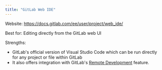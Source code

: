 ```yaml
---
title: "GitLab Web IDE"
---
```


Website: https://docs.gitlab.com/ee/user/project/web_ide/

Best for: Editing directly from the GitLab web UI

Strengths:

- GitLab's official version of Visual Studio Code which can be run directly for any project or file within GitLab
- It also offers integration with GitLab's [Remote Development](https://docs.gitlab.com/ee/user/project/remote_development/) feature.
